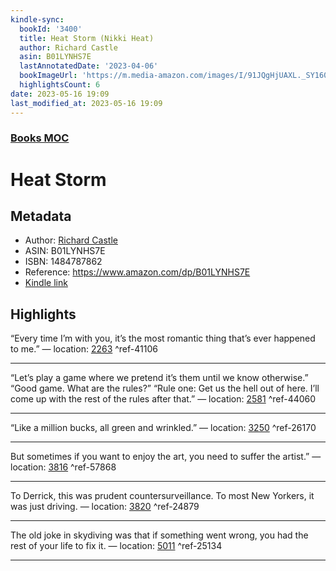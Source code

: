 ```yaml
---
kindle-sync:
  bookId: '3400'
  title: Heat Storm (Nikki Heat)
  author: Richard Castle
  asin: B01LYNHS7E
  lastAnnotatedDate: '2023-04-06'
  bookImageUrl: 'https://m.media-amazon.com/images/I/91JQgHjUAXL._SY160.jpg'
  highlightsCount: 6
date: 2023-05-16 19:09
last_modified_at: 2023-05-16 19:09
---
```

### [Books MOC](Books%20MOC.md)

# Heat Storm
## Metadata
* Author: [Richard Castle](https://www.amazon.comundefined)
* ASIN: B01LYNHS7E
* ISBN: 1484787862
* Reference: https://www.amazon.com/dp/B01LYNHS7E
* [Kindle link](kindle://book?action=open&asin=B01LYNHS7E)

## Highlights
“Every time I’m with you, it’s the most romantic thing that’s ever happened to me.” — location: [2263](kindle://book?action=open&asin=B01LYNHS7E&location=2263) ^ref-41106

---
“Let’s play a game where we pretend it’s them until we know otherwise.” “Good game. What are the rules?” “Rule one: Get us the hell out of here. I’ll come up with the rest of the rules after that.” — location: [2581](kindle://book?action=open&asin=B01LYNHS7E&location=2581) ^ref-44060

---
“Like a million bucks, all green and wrinkled.” — location: [3250](kindle://book?action=open&asin=B01LYNHS7E&location=3250) ^ref-26170

---
But sometimes if you want to enjoy the art, you need to suffer the artist.” — location: [3816](kindle://book?action=open&asin=B01LYNHS7E&location=3816) ^ref-57868

---
To Derrick, this was prudent countersurveillance. To most New Yorkers, it was just driving. — location: [3820](kindle://book?action=open&asin=B01LYNHS7E&location=3820) ^ref-24879

---
The old joke in skydiving was that if something went wrong, you had the rest of your life to fix it. — location: [5011](kindle://book?action=open&asin=B01LYNHS7E&location=5011) ^ref-25134

---
